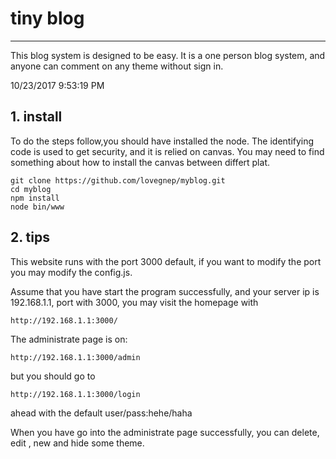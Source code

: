 # tiny blog
--------------------------

This blog system is designed to be easy. It is a one person blog system, and anyone can comment on any theme without sign in.

10/23/2017 9:53:19 PM 

## 1. install
To do the steps follow,you should have installed the node. The identifying code is used to get security, and it is relied on canvas. You may need to find something about how to install the canvas between differt plat.

	git clone https://github.com/lovegnep/myblog.git
	cd myblog
	npm install
	node bin/www
	
## 2. tips
This website runs with the port 3000 default, if you want to modify the port you may modify the config.js.

Assume that you have start the program successfully, and your server ip is 192.168.1.1, port with 3000, you may visit the homepage with 

	http://192.168.1.1:3000/

The administrate page is on:

	http://192.168.1.1:3000/admin
but you should go to 

	http://192.168.1.1:3000/login
ahead with the default user/pass:hehe/haha

When you have go into the administrate page successfully, you can delete, edit , new and hide some theme.
